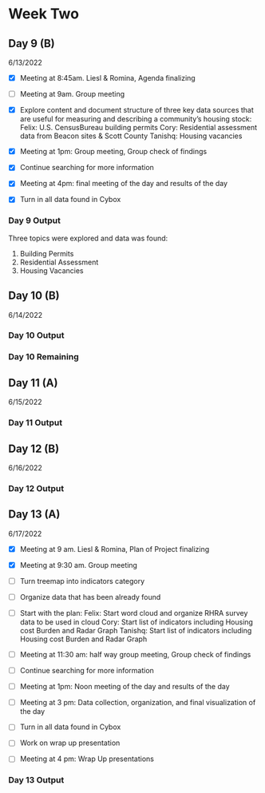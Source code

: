 # Week Two
## Day 9 (B)
6/13/2022

- [x] Meeting at 8:45am. Liesl & Romina, Agenda finalizing 
- [ ] Meeting at 9am. Group meeting 

- [x] Explore content and document structure of three key data sources that are useful for measuring and describing a community’s housing stock:
            Felix: U.S. CensusBureau building permits
            Cory: Residential assessment data from Beacon sites & Scott County
            Tanishq: Housing vacancies
- [x] Meeting at 1pm: Group meeting, Group check of findings
- [x] Continue searching for more information
- [x] Meeting at 4pm: final meeting of the day and results of the day 
- [x] Turn in all data found in Cybox

### Day 9 Output
Three topics were explored and data was found:
1. Building Permits
2. Residential Assessment
3. Housing Vacancies

## Day 10 (B)
6/14/2022




### Day 10 Output


### Day 10 Remaining


## Day 11 (A)
6/15/2022



### Day 11 Output



## Day 12 (B)
6/16/2022



### Day 12 Output



## Day 13 (A)
6/17/2022

- [x] Meeting at 9 am. Liesl & Romina, Plan of Project finalizing 
- [x] Meeting at 9:30 am. Group meeting
- [ ] Turn treemap into indicators category
- [ ] Organize data that has been already found
- [ ] Start with the plan:
       Felix: Start word cloud and organize RHRA survey data to be used in cloud
       Cory: Start list of indicators including Housing cost Burden and Radar Graph
       Tanishq: Start list of indicators including Housing cost Burden and Radar Graph
- [ ] Meeting at 11:30 am: half way group meeting, Group check of findings
- [ ] Continue searching for more information
- [ ] Meeting at 1pm: Noon meeting of the day and results of the day
- [ ] Meeting at 3 pm: Data collection, organization, and final visualization of the day
- [ ] Turn in all data found in Cybox
- [ ] Work on wrap up presentation
- [ ] Meeting at 4 pm: Wrap Up presentations


### Day 13 Output




